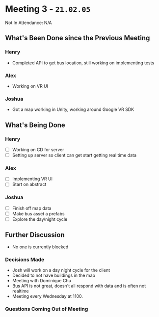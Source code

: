 # Meeting 3 - `21.02.05`
Not In Attendance: N/A

## What's Been Done since the Previous Meeting
### Henry
- Completed API to get bus location, still working on implementing tests
### Alex
- Working on VR UI
### Joshua
- Got a map working in Unity, working around Google VR SDK

## What's Being Done
### Henry
- [ ] Working on CD for server
- [ ] Setting up server so client can get start getting real time data
### Alex
- [ ] Implementing VR UI
- [ ] Start on abstract
### Joshua
- [ ] Finish off map data
- [ ] Make bus asset a prefabs
- [ ] Explore the day/night cycle

## Further Discussion
- No one is currently blocked

### Decisions Made
- Josh will work on a day night cycle for the client
- Decided to not have buildings in the map
- Meeting with Dominique Chu
- Bus API is not great, doesn't all respond with data and is often not realtime
- Meeting every Wednesday at 1100.

### Questions Coming Out of Meeting
